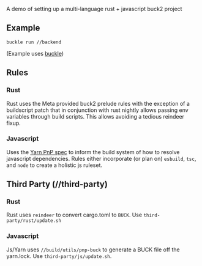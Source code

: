 A demo of setting up a multi-language rust + javascript buck2 project

## Example
```
buckle run //backend
```

(Example uses [buckle](https://github.com/benbrittain/buckle))

## Rules

### Rust
Rust uses the Meta provided buck2 prelude rules with the exception of a buildscript patch that in conjunction with rust nightly allows passing env variables through build scripts. This allows avoiding a tedious reindeer fixup. 

### Javascript
Uses the [Yarn PnP spec](https://yarnpkg.com/advanced/pnp-spec) to inform the build system of how to resolve javascript dependencies. Rules either incorporate (or plan on) `esbuild`, `tsc`, and `node` to create a holistic js ruleset.

## Third Party (//third-party)

### Rust
Rust uses `reindeer` to convert cargo.toml to `BUCK`. Use `third-party/rust/update.sh`

### Javascript
Js/Yarn uses `//build/utils/pnp-buck` to generate a BUCK file off the yarn.lock. Use `third-party/js/update.sh`.
